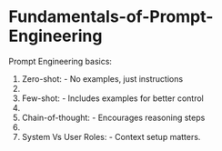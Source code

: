 # Fundamentals-of-Prompt-Engineering

Prompt Engineering basics:

1. Zero-shot: - No examples, just instructions
2. 
3. Few-shot: - Includes examples for better control
4. 
5. Chain-of-thought: - Encourages reasoning steps
6. 
7. System Vs User Roles: - Context setup matters.

